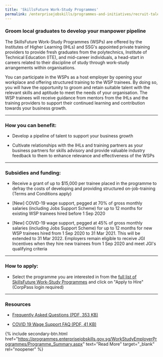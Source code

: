 ```yaml
---
title: 'SkillsFuture Work-Study Programmes'
permalink: /enterprisejobskills/programmes-and-initiatives/recruit-talent/skillsfuture-work-study-programmes/
---
```


### Groom local graduates to develop your manpower pipeline

The SkillsFuture Work-Study Programmes (WSPs) are offered by the Institutes of Higher Learning (IHLs) and SSG's appointed private training providers to provide fresh graduates from the polytechnics, Institute of Technical Education (ITE), and mid-career individuals, a head-start in careers related to their discipline of study through work-study arrangements within organisations.

You can participate in the WSPs as a host employer by opening your workplace and offering structured training to the WSP trainees. By doing so, you will have the opportunity to groom and retain suitable talent with the relevant skills and aptitude to meet the needs of your organisation. The WSP trainees will receive guidance from mentors from the IHLs and the training providers to support their continued learning and contribution towards your business growth.

---

### How you can benefit:

- Develop a pipeline of talent to support your business growth

- Cultivate relationships with the IHLs and training partners as your business partners for skills advisory and provide valuable industry feedback to them to enhance relevance and effectiveness of the WSPs

---

### Subsidies and funding:

- Receive a grant of up to $15,000 per trainee placed in the programme to defray the costs of developing and providing structured on-job-training (Terms and Conditions apply)

- [New] COVID-19 wage support, pegged at 70% of gross monthly salaries (including Jobs Support Scheme) for up to 12 months for existing WSP trainees hired before 1 Sep 2020

- [New] COVID-19 wage support, pegged at 45% of gross monthly salaries (including Jobs Support Scheme) for up to 12 months for new WSP trainees hired from 1 Sep 2020 to 31 Mar 2021. This will be extended to 31 Mar 2022. Employers remain eligible to receive JGI Incentives when they hire new trainees from 1 Sep 2020 and meet JGI's qualifying criteria

---

### How to apply:

- Select the programme you are interested in from the <a href="https://programmes.enterprisejobskills.gov.sg/WorkStudyEmployerProgrammes/Programme_Summary.aspx" target="_blank" rel="noopener">full list of SkillsFuture Work-Study Programmes</a> and click on "Apply to Hire" (CorpPass login required)

---

### Resources

- <a href="/images/epjs/programmes-and-initiatives/recruit-talent/SkillsFuture_WorkStudyProgrammes_EmployerFAQ.pdf" target="_blank" rel="noopener">Frequently Asked Questions (PDF, 353 KB)</a>

- <a href="/images/epjs/programmes-and-initiatives/recruit-talent/COVID-19-Wage-Support-FAQ.pdf" target="_blank" rel="noopener">COVID 19 Wage Support FAQ (PDF, 41 KB)</a>

{% include secondary-btn.html href="https://programmes.enterprisejobskills.gov.sg/WorkStudyEmployerProgrammes/Programme_Summary.aspx" text="Read More" target="_blank" rel="noopener" %}

<script src="/jquery/jquery.min.js"></script>
<script src="/jquery/resize-tables.js"></script>
